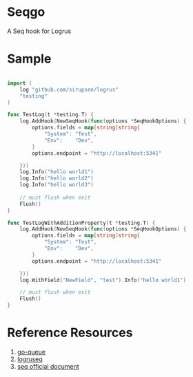 # Seqgo

A Seq hook for Logrus

# Sample

```go

import (
	log "github.com/sirupsen/logrus"
	"testing"
)

func TestLog(t *testing.T) {
	log.AddHook(NewSeqHook(func(options *SeqHookOptions) {
		options.fields = map[string]string{
			"System": "Test",
			"Env":    "Dev",
		}
		options.endpoint = "http://localhost:5341"

	}))
	log.Info("hello world1")
	log.Info("hello world2")
	log.Info("hello world3")
    
    // must flush when exit
	Flush()
}

func TestLogWithAdditionProperty(t *testing.T) {
	log.AddHook(NewSeqHook(func(options *SeqHookOptions) {
		options.fields = map[string]string{
			"System": "Test",
			"Env":    "Dev",
		}
		options.endpoint = "http://localhost:5341"

	}))
	log.WithField("NewField", "test").Info("hello world1")

    // must flush when exit
	Flush()
}

```

# Reference Resources

1. [go-queue](https://github.com/yireyun/go-queue)
2. [logruseq](https://github.com/alxyng/logruseq)
3. [seq official document](https://docs.datalust.co/docs/an-overview-of-seq)